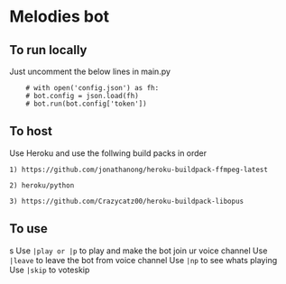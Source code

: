 # Melodies bot

## To run locally

Just uncomment  the below lines in main.py

```
    # with open('config.json') as fh:
    # bot.config = json.load(fh)
    # bot.run(bot.config['token'])
```

## To host

Use Heroku and use the follwing build packs in order

```1) https://github.com/jonathanong/heroku-buildpack-ffmpeg-latest```

```2) heroku/python```

```3) https://github.com/Crazycatz00/heroku-buildpack-libopus```

## To use
s
Use ```|play or |p``` to play and make the bot join ur voice channel
Use ```|leave``` to leave the bot from voice channel
Use ```|np``` to see whats playing
Use ```|skip``` to voteskip
